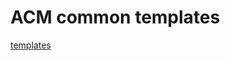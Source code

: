 # ACM common templates

[templates](https://github.com/zfan2356/ICPC/blob/30a1598789c680e33ad05450fa93df5feca4ad1a/Template)
